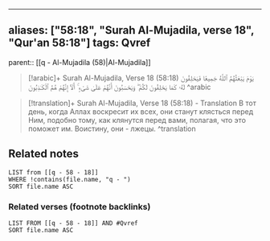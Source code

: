 
---
aliases: ["58:18", "Surah Al-Mujadila, verse 18", "Qur'an 58:18"]
tags: Qvref
---

parent:: [[q - Al-Mujadila (58)|Al-Mujadila]]

> [!arabic]+ Surah Al-Mujadila, Verse 18 (58:18)
> <span class="quran-arabic">يَوْمَ يَبْعَثُهُمُ ٱللَّهُ جَمِيعًا فَيَحْلِفُونَ لَهُۥ كَمَا يَحْلِفُونَ لَكُمْ ۖ وَيَحْسَبُونَ أَنَّهُمْ عَلَىٰ شَىْءٍ ۚ أَلَآ إِنَّهُمْ هُمُ ٱلْكَـٰذِبُونَ</span>
^arabic

> [!translation]+ Surah Al-Mujadila, Verse 18 (58:18) - Translation
> В тот день, когда Аллах воскресит их всех, они станут клясться перед Ним, подобно тому, как клянутся перед вами, полагая, что это поможет им. Воистину, они - лжецы.
^translation



## Related notes
```dataview
LIST from [[q - 58 - 18]]
WHERE !contains(file.name, "q - ")
SORT file.name ASC
```

### Related verses (footnote backlinks)
```dataview
LIST FROM [[q - 58 - 18]] AND #Qvref
SORT file.name ASC
```

